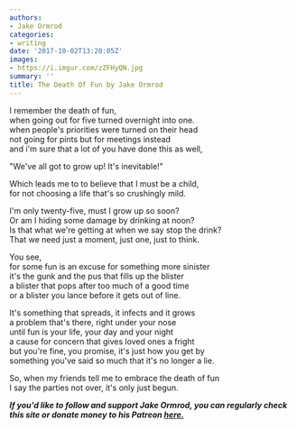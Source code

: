 ```yaml
---
authors:
- Jake Ormrod
categories:
- writing
date: '2017-10-02T13:20:05Z'
images:
- https://i.imgur.com/zZFHyQN.jpg
summary: ''
title: The Death Of Fun by Jake Ormrod
---
```

I remember the death of fun,<br>
when going out for five turned overnight into one.<br>
when people's priorities were turned on their head<br>
not going for pints but for meetings instead<br>
and i'm sure that a lot of you have done this as well,<br>

"We've all got to grow up! It's inevitable!"<br>

Which leads me to to believe that I must be a child,<br>
for not choosing a life that's so crushingly mild.<br>

I'm only twenty-five, must I grow up so soon?<br>
Or am I hiding some damage by drinking at noon?<br>
Is that what we're getting at when we say stop the drink?<br>
That we need just a moment, just one, just to think.<br>

You see,<br>
for some fun is an excuse for something more sinister<br>
it's the gunk and the pus that fills up the blister<br>
a blister that pops after too much of a good time<br>
or a blister you lance before it gets out of line.<br>

It's something that spreads, it infects and it grows<br>
a problem that's there, right under your nose<br>
until fun is your life, your day and your night<br>
a cause for concern that gives loved ones a fright<br>
but you're fine, you promise, it's just how you get by<br>
something you've said so much that it's no longer a lie.<br>

So, when my friends tell me to embrace the death of fun<br>
I say the parties not over, it's only just begun.<br>

_**If you'd like to follow and support Jake Ormrod, you can regularly check this site or donate money to his Patreon [here.](https://www.patreon.com/JakeOrmrod "")**_